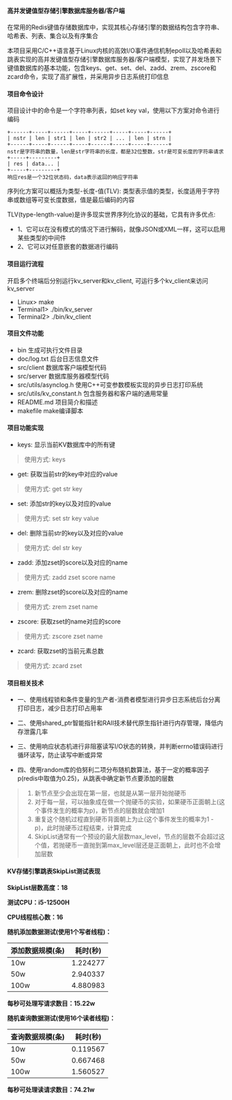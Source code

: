 #### 高并发键值型存储引擎数据库服务器/客户端
在常用的Redis键值存储数据库中，实现其核心存储引擎的数据结构包含字符串、哈希表、列表、集合以及有序集合

本项目采用C/C++语言基于Linux内核的高效I/O事件通信机制epoll以及哈希表和跳表实现的高并发键值型存储引擎数据库服务器/客户端模型，实现了并发场景下键值数据库的基本功能，包含keys、get、set、del、zadd、zrem、zscore和zcard命令，实现了高扩展性，并采用异步日志系统打印信息

#### 项目命令设计
项目设计中的命令是一个字符串列表，如set key val，使用以下方案对命令进行编码
```
+------+-----+------+-----+------+-----+-----+------+
| nstr | len | str1 | len | str2 | ... | len | strn |
+------+-----+------+-----+------+-----+-----+------+
nstr是字符串的数量，len是str字符串的长度，都是32位整数，str是可变长度的字符串请求
+-----+---------+
| res | data... |
+-----+---------+
响应res是一个32位状态码，data表示返回的响应字符串
```
序列化方案可以概括为类型-长度-值(TLV): 类型表示值的类型，长度适用于字符串或数组等可变长度数据，值是最后编码的内容

TLV(type-length-value)是许多现实世界序列化协议的基础，它具有许多优点: 
- 1、它可以在没有模式的情况下进行解码，就像JSON或XML一样，这可以启用某些类型的中间件
- 2、它可以对任意嵌套的数据进行编码

#### 项目运行流程
开启多个终端后分别运行kv_server和kv_client, 可运行多个kv_client来访问kv_server
- Linux> make
- Terminal1> ./bin/kv_server
- Terminal2> ./bin/kv_client

#### 项目文件功能
- bin 生成可执行文件目录
- doc/log.txt 后台日志信息文件
- src/client 数据库客户端模型代码
- src/server 数据库服务器模型代码
- src/utils/asynclog.h 使用C++可变参数模板实现的异步日志打印系统
- src/utils/kv_constant.h 包含服务器和客户端的通用常量
- README.md 项目简介和描述
- makefile make编译脚本

#### 项目功能实现
- keys: 显示当前KV数据库中的所有键
> 使用方式: keys
- get: 获取当前str的key中对应的value
> 使用方式: get str key
- set: 添加str的key以及对应的value
> 使用方式: set str key value
- del: 删除当前str的key以及对应的value
> 使用方式: del str key
- zadd: 添加zset的score以及对应的name
> 使用方式: zadd zset score name
- zrem: 删除zset的score以及对应的name
> 使用方式: zrem zset name
- zscore: 获取zset的name对应的score
> 使用方式: zscore zset name
- zcard: 获取zset的当前元素总数
> 使用方式: zcard zset

#### 项目相关技术
- 一、使用线程锁和条件变量的生产者-消费者模型进行异步日志系统后台分离打印日志，减少日志打印占用率

- 二、使用shared_ptr智能指针和RAII技术替代原生指针进行内存管理，降低内存泄露几率

- 三、使用响应状态机进行非阻塞读写I/O状态的转换，并判断errno错误码进行循环读写，防止读写中断或异常

- 四、使用random库的伯努利二项分布随机数算法，基于一定的概率因子p(redis中取值为0.25)，从跳表中确定新节点要添加的层数
> 1. 新节点至少会出现在第一层，也就是从第一层开始抛硬币
> 2. 对于每一层，可以抽象成在做一个抛硬币的实验，如果硬币正面朝上(这个事件发生的概率为p)，新节点的层数就会增加1
> 3. 重复这个随机过程直到硬币背面朝上为止(这个事件发生的概率为1 - p)，此时抛硬币过程结束，计算完成
> 4. SkipList通常有一个预设的最大层数max_level，节点的层数不会超过这个值，若抛硬币一直抛到第max_level层还是正面朝上，此时也不会增加层数

#### KV存储引擎跳表SkipList测试表现
**SkipList层数高度：18**

**测试CPU：i5-12500H**

**CPU线程核心数：16**

**随机添加数据测试(使用1个写者线程)：**

|添加数据规模(条) | 耗时(秒) |
|---|---|
|10w | 1.224277 |
|50w | 2.940337 |
|100w | 4.880983 |

**每秒可处理写请求数目：15.22w**

**随机查询数据测试(使用16个读者线程)：**

|查询数据规模(条) | 耗时(秒) |
|---|---|
|10w | 0.119567 |
|50w | 0.667468 |
|100w | 1.560527 |

**每秒可处理读请求数目：74.21w**
